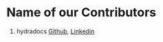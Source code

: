 # Name of our Contributors 
<!-- 
Enter your name and links like (Github, Linkedin)

example :
- Jhon Doe [Github](https://github.com/jhondoe), [Linkedin](https://linked.com/jhon-doe)

write your name below  
-->

1. hydradocs [Github](https://github.com/hydradocs), [Linkedin](https://linked.com/sourav-singh-sardar)
